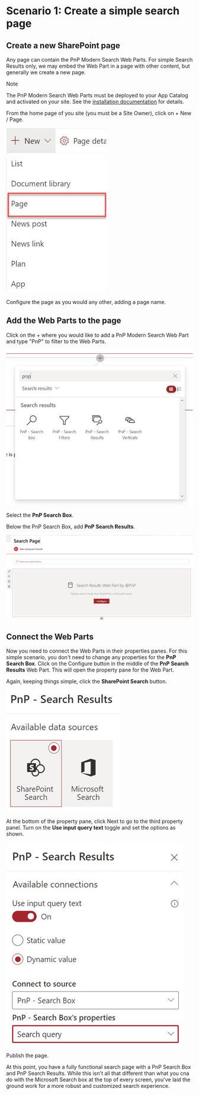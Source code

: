 
# Scenario 1: Create a simple search page

## Create a new SharePoint page

Any page can contain the PnP Modern Search Web Parts. For simple Search Results only, we may embed the Web Part in a page with other content, but generally we create a new page.

> [!NOTE]
> The PnP Modern Search Web Parts must be deployed to your App Catalog and activated on your site. See the [installation documentation](../installation.md) for details.

From the home page of you site (you must be a Site Owner), click on + New / Page.

![New Page](../assets/scenarios/create-simple-search-page/new-page.jpg)

Configure the page as you would any other, adding a page name.

## Add the Web Parts to the page

Click on the + where you would like to add a PnP Modern Search Web Part and type "PnP" to filter to the Web Parts.

![Web Part Toolbox searching for PnP Modern Search](../assets/scenarios/create-simple-search-page/web-part-toolbox-pnp-modern-search.jpg)

Select the **PnP Search Box**.

Below the PnP Search Box, add **PnP Search Results**.

![Add Web Parts to page](../assets/scenarios/create-simple-search-page/add-web-parts-to-page.jpg)

## Connect the Web Parts

Now you need to connect the Web Parts in their properties panes. For this simple scenario, you don't need to change any properties for the **PnP Search Box**. Click on the Configure button in the middle of the **PnP Search Results** Web Part. This will open the property pane for the Web Part.

Again, keeping things simple, click the **SharePoint Search** button.

![Available data sources](../assets/scenarios/create-simple-search-page/available-data-sources.jpg)

At the bottom of the property pane, click Next to go to the third property panel. Turn on the **Use input query text** toggle and set the options as shown.

![Use input query text](../assets/scenarios/create-simple-search-page/use-input-query-text.jpg)

Publish the page.

At this point, you have a fully functional search page with a PnP Search Box and PnP Search Results. While this isn't all that different than what you cna do with the Microsoft Search box at the top of every screen, you've laid the ground work for a more robust and customized search experience.
